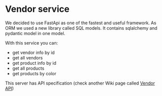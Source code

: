 # Vendor service
We decided to use FastApi as one of the fastest and useful framework. As ORM we used a new library called SQL models. It contains sqlalchemy and pydantic model in one model.

With this service you can:
* get vendor info by id
* get all vendors
* get product info by id
* get all products
* get products by color

This server has API specification (check another Wiki page called [Vendor API](https://github.com/KochankovID/TonalCreamAssistant/wiki/Vendor-API))
